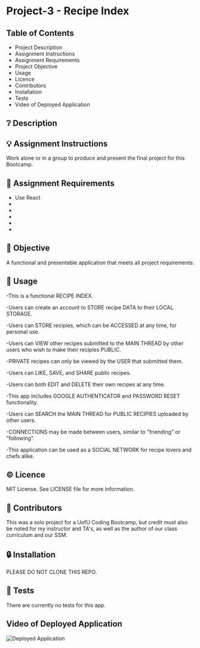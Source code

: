 # Project-3 - Recipe Index

## **Table of Contents**

* Project Description
* Assignment Instructions
* Assignment Requirements
* Project Objective
* Usage
* Licence
* Contributors
* Installation
* Tests
* Video of Deployed Application

## ❔ **Description**



## 💡 **Assignment Instructions**

Work alone or in a group to produce and present the final project for this Bootcamp. 

## 📌 **Assignment Requirements**

- Use React
- 
- 
- 
- 
- 

## 🔲 **Objective**

A functional and presentable application that meets all project requirements.

## 🔑 **Usage**

-This is a functional RECIPE INDEX. 

-Users can create an account to STORE recipe DATA to their LOCAL STORAGE.

-Users can STORE recipies, which can be ACCESSED at any time, for personal use. 

-Users can VIEW other recipes submitted to the MAIN THREAD by other users who wish to make their recipies PUBLIC. 

-PRIVATE recipes can only be viewed by the USER that submitted them. 

-Users can LIKE, SAVE, and SHARE public recipes. 

-Users can both EDIT and DELETE their own recipes at any time. 

-This app includes GOOGLE AUTHENTICATOR and PASSWORD RESET functionality. 

-Users can SEARCH the MAIN THREAD for PUBLIC RECIPIES uploaded by other users. 

-CONNECTIONS may be made between users, similar to "friending" or "following".

-This application can be used as a SOCIAL NETWORK for recipe lovers and chefs alike.

## © **Licence**

MIT License. See LICENSE file for more information.

## 💬 **Contributors**

This was a solo project for a UofU Coding Bootcamp, but credit must also be noted for my instructor and TA's, as well as the author of our class curriculum and our SSM. 

## 🔒 **Installation**

PLEASE DO NOT CLONE THIS REPO. 

## 📂 **Tests**

There are currently no tests for this app. 

## **Video of Deployed Application**

![Deployed Application]()
